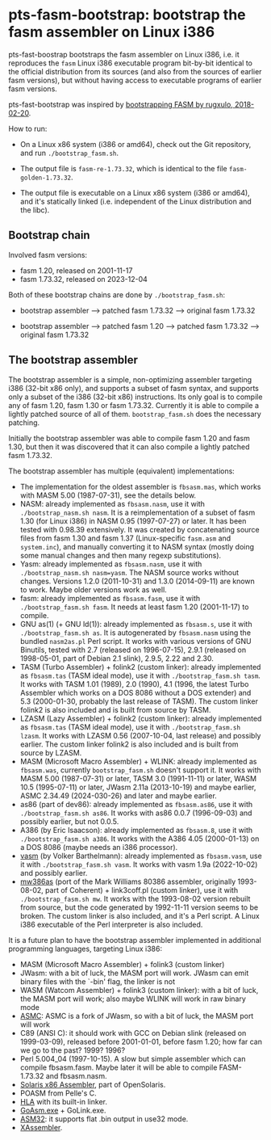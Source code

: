 # pts-fasm-bootstrap: bootstrap the fasm assembler on Linux i386

pts-fast-boostrap bootstraps the fasm assembler on Linux i386, i.e. it
reproduces the `fasm` Linux i386 executable program bit-by-bit identical to
the official distribution from its sources (and also from the sources of
earlier fasm versions), but without having access to executable programs of
earlier fasm versions.

pts-fast-bootstrap was inspired by [bootstrapping FASM by rugxulo,
2018-02-20](https://board.flatassembler.net/topic.php?t=20431).

How to run:

* On a Linux x86 system (i386 or amd64), check out the Git repository, and
  run `./bootstrap_fasm.sh`.

* The output file is `fasm-re-1.73.32`, which is identical to the file `fasm-golden-1.73.32`.

* The output file is executable on a Linux x86 system (i386 or amd64), and
  it's statically linked (i.e. independent of the Linux distribution and the
  libc).

## Bootstrap chain

Involved fasm versions:

* fasm 1.20, released on 2001-11-17
* fasm 1.73.32, released on 2023-12-04

Both of these bootstrap chains are done by `./bootstrap_fasm.sh`:

* bootstrap assembler --> patched fasm 1.73.32 --> original fasm 1.73.32

* bootstrap assembler --> patched fasm 1.20 --> patched fasm 1.73.32 --> original fasm 1.73.32

## The bootstrap assembler

The bootstrap assembler is a simple, non-optimizing assembler targeting i386
(32-bit x86 only), and supports a subset of fasm syntax, and supports only a
subset of the i386 (32-bit x86) instructions. Its only goal is to compile
any of fasm 1.20, fasm 1.30 or fasm 1.73.32. Currently it is able to compile
a lightly patched source of all of them. `bootstrap_fasm.sh` does the
necessary patching.

Initially the bootstrap assembler was able to compile fasm 1.20 and fasm
1.30, but then it was discovered that it can also compile a lightly
patched fasm 1.73.32.

The bootstrap assembler has multiple (equivalent) implementations:

* The implementation for the oldest assembler is `fbsasm.mas`, which works
  with MASM 5.00 (1987-07-31), see the details below.
* NASM: already implemented as `fbsasm.nasm`, use it with
  `./bootstrap_nasm.sh nasm`. It is a reimplementation of a subset of fasm
  1.30 (for Linux i386) in NASM 0.95 (1997-07-27) or later. It has been
  tested with 0.98.39 extensively. It was created by
  concatenating source files from fasm 1.30 and fasm 1.37 (Linux-specific
  `fasm.asm` and `system.inc`), and manually converting it to NASM syntax
  (mostly doing some manual changes and then many regexp substitutions).
* Yasm: already implemented as `fbsasm.nasm`, use it with
  `./bootstrap_nasm.sh nasm=yasm`. The NASM source works without changes.
  Versions 1.2.0 (2011-10-31) and 1.3.0 (2014-09-11) are known to work.
  Maybe older versions work as well.
* fasm: already implemented as `fbsasm.fasm`, use it with
  `./bootstrap_fasm.sh fasm`. It needs at least fasm 1.20 (2001-11-17)
  to compile.
* GNU as(1) (+ GNU ld(1)): already implemented as `fbsasm.s`, use it with
  `./bootstrap_fasm.sh as`. It is autogenerated by `fbsasm.nasm` using the
  bundled `nasm2as.pl` Perl script. It works with various versions of GNU
  Binutils, tested with 2.7 (released on 1996-07-15), 2.9.1 (released on
  1998-05-01, part of Debian 2.1 slink), 2.9.5, 2.22 and 2.30.
* TASM (Turbo Assembler) + folink2 (custom linker): already implemented as
  `fbsasm.tas` (TASM ideal mode),
  use it with `./bootstrap_fasm.sh tasm`. It works with TASM
  1.01 (1989), 2.0 (1990), 4.1 (1996, the latest Turbo Assembler which works
  on a DOS 8086 without a DOS extender) and 5.3 (2000-01-30, probably the
  last release of TASM). The custom linker folink2 is also included and is
  built from source by TASM.
* LZASM (Lazy Assembler) + folink2 (custom linker): already implemented as
  `fbsasm.tas` (TASM ideal mode),
  use it with `./bootstrap_fasm.sh lzasm`. It works with LZASM
  0.56 (2007-10-04, last release) and possibly earlier. The custom linker
  folink2 is also included and is built from source by LZASM.
* MASM (Microsoft Macro Assembler) + WLINK: already implemented as
  `fbsasm.was`, currently `bootstrap_fasm.sh` doesn't support it. It works
  with MASM 5.00 (1987-07-31) or later, TASM 3.0 (1991-11-11) or later, WASM
  10.5 (1995-07-11) or later, JWasm 2.11a (2013-10-19) and maybe earlier,
  ASMC 2.34.49 (2024-030-26) and later and maybe earlier.
* as86 (part of dev86): already implemented as
  `fbsasm.as86`, use it with `./bootstrap_fasm.sh as86`. It works with as86
  0.0.7 (1996-09-03) and possibly earlier, but not 0.0.5.
* A386 (by Eric Isaacson): already implemented
  as `fbsasm.8`, use it with `./bootstrap_fasm.sh a386`. It works with the
  A386 4.05 (2000-01-13) on a DOS 8086 (maybe needs an i386 processor).
* [vasm](http://sun.hasenbraten.de/vasm/) (by Volker Barthelmann): already
  implemented as `fbsasm.vasm`, use it with `./bootstrap_fasm.sh vasm`. It
  works with vasm 1.9a (2022-10-02) and possibly earlier.
* [mw386as](https://github.com/pts/mw386as)
  (port of the Mark Williams 80386 assembler, originally 1993-08-02, part of
  Coherent) + link3coff.pl (custom linker),
  use it with `./bootstrap_fasm.sh mw`. It works with the
  1993-08-02 version rebuilt from source, but the code generated by 1992-11-11
  version seems to be broken. The custom linker is also included, and it's a
  Perl script. A Linux i386 executable of the Perl interpreter is also
  included.

It is a future plan to have the bootstrap assembler implemented in additional
programming languages, targeting Linux i386:

* MASM (Microsoft Macro Assembler) + folink3 (custom linker)
* JWasm: with a bit of luck, the MASM port will work. JWasm can emit binary
  files with the `-bin' flag, the linker is not
* WASM (Watcom Assembler) + folink3 (custom linker): with a bit of luck, the
  MASM port will work; also maybe WLINK will work in raw binary mode
* [ASMC](https://github.com/nidud/asmc): ASMC is a fork of JWasm, so with a
  bit of luck, the MASM port will work
* C89 (ANSI C): it should work with GCC on Debian slink (released on
  1999-03-09), released before 2001-01-01, before fasm 1.20; how far can we
  go to the past? 1999? 1996?
* Perl 5.004_04 (1997-10-15). A slow but simple assembler which can compile
  fbsasm.fasm. Maybe later it will be able to compile FASM-1.73.32 and
  fbsasm.nasm.
* [Solaris x86
  Assembler](https://docs.oracle.com/cd/E19120-01/open.solaris/817-5477/eqbui/index.html),
  part of OpenSolaris.
* POASM from Pelle's C.
* [HLA](https://en.wikipedia.org/wiki/High_Level_Assembly) with its built-in
  linker.
* [GoAsm.exe](http://www.godevtool.com/) + GoLink.exe.
* [ASM32](https://www.intelligentfirm.com/cpl32.html):
  it supports flat .bin output in use32 mode.
* [XAssembler](https://web.archive.org/web/20070823101949/http://xasm.webpark.pl:80/xasm/en_download.htm).
